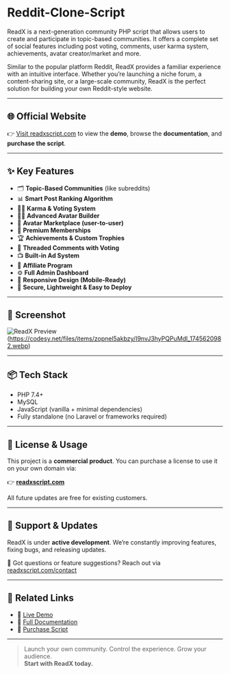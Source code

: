# Reddit-Clone-Script

ReadX is a next-generation community PHP script that allows users to create and participate in topic-based communities. It offers a complete set of social features including post voting, comments, user karma system, achievements, avatar creator/market and more.

Similar to the popular platform Reddit, ReadX provides a familiar experience with an intuitive interface. Whether you’re launching a niche forum, a content-sharing site, or a large-scale community, ReadX is the perfect solution for building your own Reddit-style website.

---

## 🌐 Official Website

👉 [Visit readxscript.com](https://readxscript.com) to view the **demo**, browse the **documentation**, and **purchase the script**.

---

## ✨ Key Features

- 🗂 **Topic-Based Communities** (like subreddits)
- 📊 **Smart Post Ranking Algorithm**
- 🔼🔽 **Karma & Voting System**
- 🧙‍♂️ **Advanced Avatar Builder**
- 🛒 **Avatar Marketplace (user-to-user)**
- 💎 **Premium Memberships**
- 🏆 **Achievements & Custom Trophies**
- 💬 **Threaded Comments with Voting**
- 📺 **Built-in Ad System**
- 🤝 **Affiliate Program**
- ⚙️ **Full Admin Dashboard**
- 📱 **Responsive Design (Mobile-Ready)**
- 🔐 **Secure, Lightweight & Easy to Deploy**

---

## 📸 Screenshot

![ReadX Preview](https://codesy.net/files/items/zopnel5akbzy/gKU20dbpmUJdy0o_1745620979.webp)
(https://codesy.net/files/items/zopnel5akbzy/I9nvJ3hyPQPuMdl_1745620982.webp)

---

## 📦 Tech Stack

- PHP 7.4+
- MySQL
- JavaScript (vanilla + minimal dependencies)
- Fully standalone (no Laravel or frameworks required)

---

## 📜 License & Usage

This project is a **commercial product**. You can purchase a license to use it on your own domain via:

👉 **[readxscript.com](https://readxscript.com)**

All future updates are free for existing customers.

---

## 🙌 Support & Updates

ReadX is under **active development**. We’re constantly improving features, fixing bugs, and releasing updates.

💬 Got questions or feature suggestions? Reach out via [readxscript.com/contact](https://readxscript.com/contact)

---

## 🔗 Related Links

- 🔸 [Live Demo](https://demo.readxscript.com)
- 📄 [Full Documentation](https://readxscript.com/doc/readx-documentation/)
- 🛒 [Purchase Script](https://codesy.net/items/readx-next-generation-community-php-script/1001)

---

> Launch your own community. Control the experience. Grow your audience.  
> **Start with ReadX today.**
